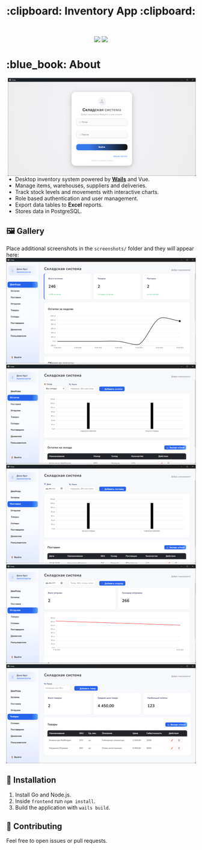<h1 align="center"> :clipboard: Inventory App :clipboard: </h1>

<!-- BADGES -->
</br>
<p align="center">
  <img src="https://img.shields.io/github/languages/count/Zproger/bspwm-dotfiles?style=for-the-badge">
  <img src="https://img.shields.io/github/repo-size/Zproger/bspwm-dotfiles?style=for-the-badge">
</p>

<!-- INFORMATION -->
<h1 align="left"> :blue_book: About</h1>

<img src="screenshots/main.png" alt="main" align="right" width="500px">

</br>

- Desktop inventory system powered by [**Wails**](https://wails.io/) and Vue.
- Manage items, warehouses, suppliers and deliveries.
- Track stock levels and movements with interactive charts.
- Role based authentication and user management.
- Export data tables to **Excel** reports.
- Stores data in PostgreSQL.

<!-- IMAGES -->
## 🖼️ Gallery
Place additional screenshots in the `screenshots/` folder and they will appear here:
![gallery2](screenshots/2.png)
![gallery3](screenshots/3.png)
![gallery4](screenshots/4.png)
![gallery5](screenshots/5.png)
![gallery6](screenshots/6.png)
<!-- INSTALLATION -->
## :blue_book: Installation
1. Install Go and Node.js.
2. Inside `frontend` run `npm install`.
3. Build the application with `wails build`.

<!-- CONTRIBUTING -->
## :moyai: Contributing
Feel free to open issues or pull requests.
